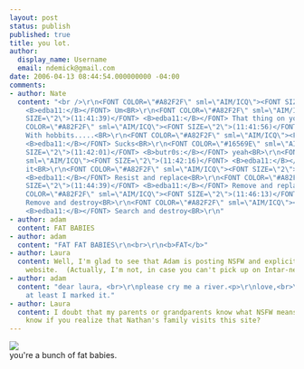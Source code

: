 ```yaml
---
layout: post
status: publish
published: true
title: you lot.
author:
  display_name: Username
  email: ndemick@gmail.com
date: 2006-04-13 08:44:54.000000000 -04:00
comments:
- author: Nate
  content: "<br />\r\n<FONT COLOR=\"#A82F2F\" sml=\"AIM/ICQ\"><FONT SIZE=\"2\">(11:41:29)</FONT>
    <B>edba11:</B></FONT> Um<BR>\r\n<FONT COLOR=\"#A82F2F\" sml=\"AIM/ICQ\"><FONT
    SIZE=\"2\">(11:41:39)</FONT> <B>edba11:</B></FONT> That thing on your web page<BR>\r\n<FONT
    COLOR=\"#A82F2F\" sml=\"AIM/ICQ\"><FONT SIZE=\"2\">(11:41:56)</FONT> <B>edba11:</B></FONT>
    With hobbits.....<BR>\r\n<FONT COLOR=\"#A82F2F\" sml=\"AIM/ICQ\"><FONT SIZE=\"2\">(11:41:59)</FONT>
    <B>edba11:</B></FONT> Sucks<BR>\r\n<FONT COLOR=\"#16569E\" sml=\"AIM/ICQ\"><FONT
    SIZE=\"2\">(11:42:01)</FONT> <B>butr0s:</B></FONT> yeah<BR>\r\n<FONT COLOR=\"#A82F2F\"
    sml=\"AIM/ICQ\"><FONT SIZE=\"2\">(11:42:16)</FONT> <B>edba11:</B></FONT> I hate
    it<BR>\r\n<FONT COLOR=\"#A82F2F\" sml=\"AIM/ICQ\"><FONT SIZE=\"2\">(11:43:48)</FONT>
    <B>edba11:</B></FONT> Resist and replace<BR>\r\n<FONT COLOR=\"#A82F2F\" sml=\"AIM/ICQ\"><FONT
    SIZE=\"2\">(11:44:39)</FONT> <B>edba11:</B></FONT> Remove and replace<BR>\r\n<FONT
    COLOR=\"#A82F2F\" sml=\"AIM/ICQ\"><FONT SIZE=\"2\">(11:46:13)</FONT> <B>edba11:</B></FONT>
    Remove and destroy<BR>\r\n<FONT COLOR=\"#A82F2F\" sml=\"AIM/ICQ\"><FONT SIZE=\"2\">(11:46:20)</FONT>
    <B>edba11:</B></FONT> Search and destroy<BR>\r\n"
- author: adam
  content: FAT BABIES
- author: adam
  content: "FAT FAT BABIES\r\n<br>\r\n<b>FAT</b>"
- author: Laura
  content: Well, I'm glad to see that Adam is posting NSFW and explicit links on Nathan's
    website.  (Actually, I'm not, in case you can't pick up on Intar-net sarcasm.)
- author: adam
  content: "dear laura, <br>\r\nplease cry me a river.<p>\r\nlove,<br>\r\nadam\r\n<p>\r\n<p>\r\nps.
    at least I marked it."
- author: Laura
  content: I doubt that my parents or grandparents know what NSFW means.  I don't
    know if you realize that Nathan's family visits this site?
---
```

<p>
<img src="http://www.iambetterthanyou.com/images/thumbs/252.jpg">
<br>
you're a bunch of fat babies.